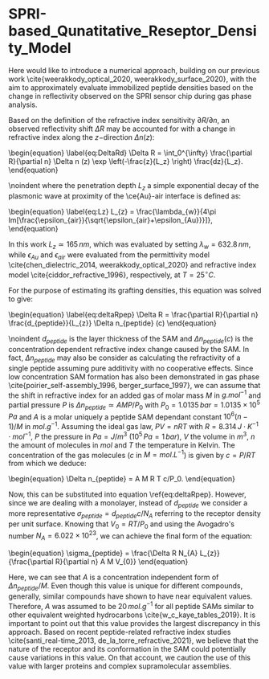 # SPRI-based_Qunatitative_Reseptor_Density_Model
Here would like to introduce a numerical approach, building on our previous work \cite{weerakkody_optical_2020, weerakkody_surface_2020}, with the aim to approximately evaluate immobilized peptide densities based on the change in reflectivity observed on the SPRI sensor chip during gas phase analysis.

Based on the definition of the refractive index sensitivity $\partial R/\partial n$, an observed reflectivity shift $\Delta R$ may be accounted for with a change in refractive index along the $z-$direction $\Delta n (z)$:

\begin{equation}
\label{eq:DeltaRd}
    \Delta R = \int_0^{\infty} \frac{\partial R}{\partial n} \Delta n (z) \exp \left(-\frac{z}{L_z} \right) \frac{dz}{L_z}.
\end{equation}

\noindent where the penetration depth $L_z$ a simple exponential decay of the plasmonic wave at proximity of the \ce{Au}-air interface is defined as:

\begin{equation}
\label{eq:Lz}
L_{z} = \frac{\lambda_{w}}{4\pi Im[\frac{\epsilon_{air}}{\sqrt{\epsilon_{air}+\epsilon_{Au}}}]}, 
\end{equation}

In this work $L_{z}\simeq165\,nm$, which was evaluated by setting $\lambda_{w}=632.8\,nm$, while $\epsilon_{Au}$ and $\epsilon_{air}$ were evaluated from the permittivity model \cite{chen_dielectric_2014, weerakkody_optical_2020} and refractive index model \cite{ciddor_refractive_1996}, respectively, at $T = 25^{\circ}C$. 

For the purpose of estimating its grafting densities, this equation was solved to give:

\begin{equation}
\label{eq:deltaRpep}
    \Delta R  = \frac{\partial R}{\partial n} \frac{d_{peptide}}{L_{z}} \Delta n_{peptide} (c)
\end{equation}

\noindent $d_{peptide}$ is the layer thickness of the SAM and $\Delta n_{peptide}(c)$ is the concentration dependent refractive index change caused by the SAM. In fact, $\Delta n_{peptide}$ may also be consider as calculating the refractivity of a single peptide assuming pure additivity with no cooperative effects. Since low concentration SAM formation has also been demonstrated in gas phase \cite{poirier_self-assembly_1996, berger_surface_1997}, we can assume that the shift in refractive index for an added gas of molar mass $M$ in $g.mol^{-1}$ and partial pressure $P$ is $\Delta n_{peptide} \simeq A M P/P_0$ with $P_0 = 1.0135\,bar = 1.0135\times10^5\,Pa$ and $A$ is a molar uniquely a peptide SAM dependant constant $10^6 (n-1)/M$ in $mol.g^{-1}$.  Assuming the ideal gas law, $P V = n R T$ with $R = 8.314\,J\cdot K^{-1}\cdot mol^{-1}$, $P$ the pressure in $Pa = J/m^3$ ($10^5\,Pa = 1\,bar$), $V$ the volume in $m^3$, $n$ the amount of molecules in $mol$ and $T$ the temperature in Kelvin. The concentration of the gas molecules ($c$ in $M = mol.L^{-1}$) is given by $c = P/RT$ from which we deduce:

\begin{equation}
    \Delta n_{peptide} = A M R T c/P_0.
\end{equation}

Now, this can be substituted into equation \ref{eq:deltaRpep}. However, since we are dealing with a monolayer, instead of $d_{peptide}$ we consider a more representative $\sigma_{peptide}=d_{peptide} c/N_A$ referring to the receptor density per unit surface. Knowing that  $V_0 = RT/P_{0}$ and using the Avogadro's number $N_A = 6.022\times 10^{23}$, we can achieve the final form of the equation:

\begin{equation}
   \sigma_{peptide} = \frac{\Delta R N_{A} L_{z}}{\frac{\partial R}{\partial n} A M V_{0}}
\end{equation}

Here, we can see that $A$ is a concentration independent form of $\Delta n_{peptide}/M$. Even though this value is unique for different compounds, generally, similar compounds have shown to have near equivalent values. Therefore, $A$ was assumed to be $20\,mol.g^{-1}$ for all peptide SAMs similar to other equivalent weighted hydrocarbons \cite{w_c_kaye_tables_2019}. It is important to point out that this value provides the largest discrepancy in this approach. Based on recent peptide-related refractive index studies \cite{santi_real-time_2013, de_la_torre_refractive_2021}, we believe that the nature of the receptor and its conformation in the SAM could potentially cause variations in this value. On that account, we caution the use of this value with larger proteins and complex supramolecular assemblies. 
